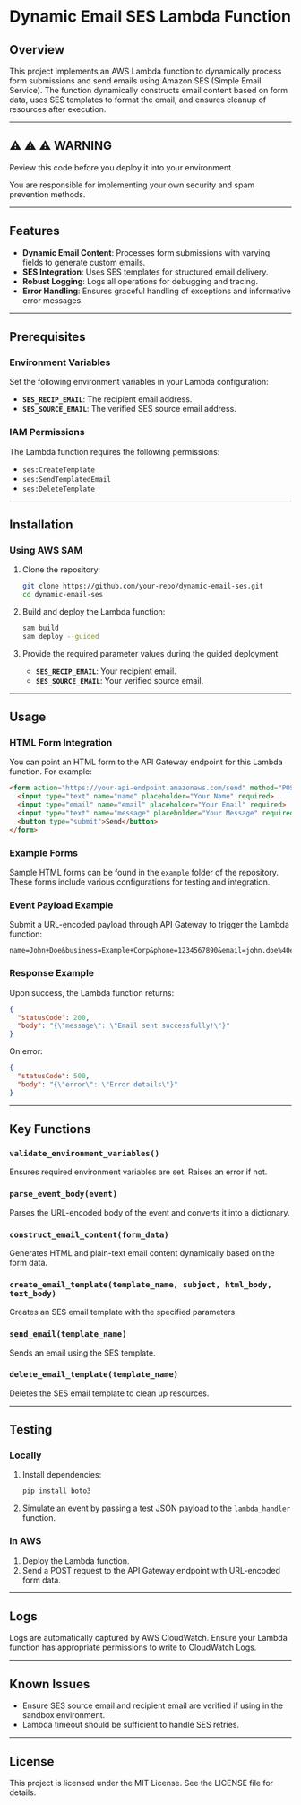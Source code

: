 # Dynamic Email SES Lambda Function

## Overview
This project implements an AWS Lambda function to dynamically process form submissions and send emails using Amazon SES (Simple Email Service). The function dynamically constructs email content based on form data, uses SES templates to format the email, and ensures cleanup of resources after execution.

---

## :warning: :warning: :warning: WARNING
Review this code before you deploy it into your environment. 

You are responsible for implementing your own security and spam prevention methods. 

---

## Features
- **Dynamic Email Content**: Processes form submissions with varying fields to generate custom emails.
- **SES Integration**: Uses SES templates for structured email delivery.
- **Robust Logging**: Logs all operations for debugging and tracing.
- **Error Handling**: Ensures graceful handling of exceptions and informative error messages.

---

## Prerequisites
### Environment Variables
Set the following environment variables in your Lambda configuration:
- **`SES_RECIP_EMAIL`**: The recipient email address.
- **`SES_SOURCE_EMAIL`**: The verified SES source email address.

### IAM Permissions
The Lambda function requires the following permissions:
- `ses:CreateTemplate`
- `ses:SendTemplatedEmail`
- `ses:DeleteTemplate`

---

## Installation
### Using AWS SAM
1. Clone the repository:
   ```bash
   git clone https://github.com/your-repo/dynamic-email-ses.git
   cd dynamic-email-ses
   ```

2. Build and deploy the Lambda function:
   ```bash
   sam build
   sam deploy --guided
   ```

3. Provide the required parameter values during the guided deployment:
   - **`SES_RECIP_EMAIL`**: Your recipient email.
   - **`SES_SOURCE_EMAIL`**: Your verified source email.

---

## Usage
### HTML Form Integration
You can point an HTML form to the API Gateway endpoint for this Lambda function. For example:

```html
<form action="https://your-api-endpoint.amazonaws.com/send" method="POST">
  <input type="text" name="name" placeholder="Your Name" required>
  <input type="email" name="email" placeholder="Your Email" required>
  <input type="text" name="message" placeholder="Your Message" required>
  <button type="submit">Send</button>
</form>
```

### Example Forms
Sample HTML forms can be found in the `example` folder of the repository. These forms include various configurations for testing and integration.

### Event Payload Example
Submit a URL-encoded payload through API Gateway to trigger the Lambda function:
```plaintext
name=John+Doe&business=Example+Corp&phone=1234567890&email=john.doe%40example.com&subject=Feedback+Form+Submission&message=Hello+World
```

### Response Example
Upon success, the Lambda function returns:
```json
{
  "statusCode": 200,
  "body": "{\"message\": \"Email sent successfully!\"}"
}
```

On error:
```json
{
  "statusCode": 500,
  "body": "{\"error\": \"Error details\"}"
}
```

---

## Key Functions
### `validate_environment_variables()`
Ensures required environment variables are set. Raises an error if not.

### `parse_event_body(event)`
Parses the URL-encoded body of the event and converts it into a dictionary.

### `construct_email_content(form_data)`
Generates HTML and plain-text email content dynamically based on the form data.

### `create_email_template(template_name, subject, html_body, text_body)`
Creates an SES email template with the specified parameters.

### `send_email(template_name)`
Sends an email using the SES template.

### `delete_email_template(template_name)`
Deletes the SES email template to clean up resources.

---

## Testing
### Locally
1. Install dependencies:
   ```bash
   pip install boto3
   ```

2. Simulate an event by passing a test JSON payload to the `lambda_handler` function.

### In AWS
1. Deploy the Lambda function.
2. Send a POST request to the API Gateway endpoint with URL-encoded form data.

---

## Logs
Logs are automatically captured by AWS CloudWatch. Ensure your Lambda function has appropriate permissions to write to CloudWatch Logs.

---

## Known Issues
- Ensure SES source email and recipient email are verified if using in the sandbox environment.
- Lambda timeout should be sufficient to handle SES retries.

---

## License
This project is licensed under the MIT License. See the LICENSE file for details.

